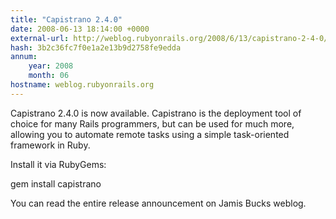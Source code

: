 ```yaml
---
title: "Capistrano 2.4.0"
date: 2008-06-13 18:14:00 +0000
external-url: http://weblog.rubyonrails.org/2008/6/13/capistrano-2-4-0/
hash: 3b2c36fc7f0e1a2e13b9d2758fe9edda
annum:
    year: 2008
    month: 06
hostname: weblog.rubyonrails.org
---
```


Capistrano 2.4.0 is now available. Capistrano is the deployment tool of choice for many Rails programmers, but can be used for much more, allowing you to automate remote tasks using a simple task-oriented framework in Ruby.



Install it via RubyGems:



  gem install capistrano

You can read the entire release announcement on Jamis Bucks weblog.
